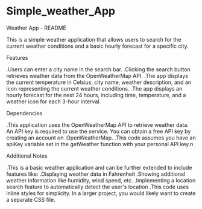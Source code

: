 # Simple_weather_App
Weather App - README 

This is a simple weather application that allows users to search for the current weather conditions and a basic hourly forecast for a specific city.

Features

.Users can enter a city name in the search bar.
.Clicking the search button retrieves weather data from the OpenWeatherMap API.
.The app displays the current temperature in Celsius, city name, weather description, and an icon representing the current weather conditions.
.The app displays an hourly forecast for the next 24 hours, including time, temperature, and a weather icon for each 3-hour interval.

Dependencies

.This application uses the OpenWeatherMap API to retrieve weather data. An API key is required to use the service. You can obtain a free API key by creating an account on .OpenWeatherMap.
.This code assumes you have an apiKey variable set in the getWeather function with your personal API key.n

Additional Notes

.This is a basic weather application and can be further extended to include features like:
.Displaying weather data in Fahrenheit
.Showing additional weather information like humidity, wind speed, etc.
.Implementing a location search feature to automatically detect the user's location
.This code uses inline styles for simplicity. In a larger project, you would likely want to create a separate CSS file.
